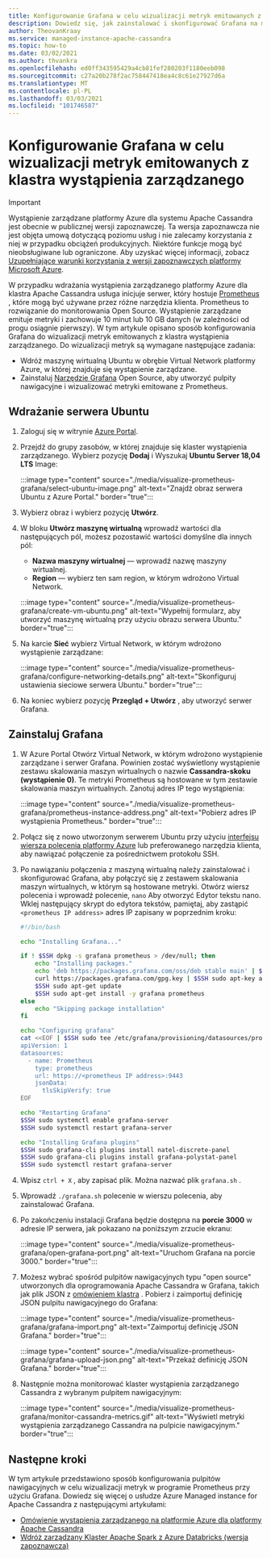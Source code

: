 ```yaml
---
title: Konfigurowanie Grafana w celu wizualizacji metryk emitowanych z wystąpienia zarządzanego platformy Azure dla oprogramowania Apache Cassandra
description: Dowiedz się, jak zainstalować i skonfigurować Grafana na maszynie wirtualnej w celu wizualizacji metryk emitowanych z wystąpienia zarządzanego platformy Azure dla klastra Apache Cassandra.
author: TheovanKraay
ms.service: managed-instance-apache-cassandra
ms.topic: how-to
ms.date: 03/02/2021
ms.author: thvankra
ms.openlocfilehash: ed0ff343595429a4cb81fef280203f1180eeb098
ms.sourcegitcommit: c27a20b278f2ac758447418ea4c8c61e27927d6a
ms.translationtype: MT
ms.contentlocale: pl-PL
ms.lasthandoff: 03/03/2021
ms.locfileid: "101746587"
---
```

# <a name="configure-grafana-to-visualize-metrics-emitted-from-the-managed-instance-cluster"></a>Konfigurowanie Grafana w celu wizualizacji metryk emitowanych z klastra wystąpienia zarządzanego

> [!IMPORTANT]
> Wystąpienie zarządzane platformy Azure dla systemu Apache Cassandra jest obecnie w publicznej wersji zapoznawczej.
> Ta wersja zapoznawcza nie jest objęta umową dotyczącą poziomu usług i nie zalecamy korzystania z niej w przypadku obciążeń produkcyjnych. Niektóre funkcje mogą być nieobsługiwane lub ograniczone.
> Aby uzyskać więcej informacji, zobacz [Uzupełniające warunki korzystania z wersji zapoznawczych platformy Microsoft Azure](https://azure.microsoft.com/support/legal/preview-supplemental-terms/).

W przypadku wdrażania wystąpienia zarządzanego platformy Azure dla klastra Apache Cassandra usługa inicjuje serwer, który hostuje [Prometheus](https://prometheus.io/) , które mogą być używane przez różne narzędzia klienta. Prometheus to rozwiązanie do monitorowania Open Source. Wystąpienie zarządzane emituje metryki i zachowuje 10 minut lub 10 GB danych (w zależności od progu osiągnie pierwszy). W tym artykule opisano sposób konfigurowania Grafana do wizualizacji metryk emitowanych z klastra wystąpienia zarządzanego. Do wizualizacji metryk są wymagane następujące zadania:

* Wdróż maszynę wirtualną Ubuntu w obrębie Virtual Network platformy Azure, w której znajduje się wystąpienie zarządzane.
* Zainstaluj [Narzędzie Grafana](https://grafana.com/grafana/) Open Source, aby utworzyć pulpity nawigacyjne i wizualizować metryki emitowane z Prometheus.

## <a name="deploy-a-ubuntu-server"></a>Wdrażanie serwera Ubuntu

1. Zaloguj się w witrynie [Azure Portal](https://portal.azure.com/).

1. Przejdź do grupy zasobów, w której znajduje się klaster wystąpienia zarządzanego. Wybierz pozycję **Dodaj** i Wyszukaj **Ubuntu Server 18,04 LTS** Image:

   :::image type="content" source="./media/visualize-prometheus-grafana/select-ubuntu-image.png" alt-text="Znajdź obraz serwera Ubuntu z Azure Portal." border="true":::

1. Wybierz obraz i wybierz pozycję **Utwórz**.

1. W bloku **Utwórz maszynę wirtualną** wprowadź wartości dla następujących pól, możesz pozostawić wartości domyślne dla innych pól:

   * **Nazwa maszyny wirtualnej** — wprowadź nazwę maszyny wirtualnej.
   * **Region** — wybierz ten sam region, w którym wdrożono Virtual Network.

   :::image type="content" source="./media/visualize-prometheus-grafana/create-vm-ubuntu.png" alt-text="Wypełnij formularz, aby utworzyć maszynę wirtualną przy użyciu obrazu serwera Ubuntu." border="true":::

1. Na karcie **Sieć** wybierz Virtual Network, w którym wdrożono wystąpienie zarządzane:

   :::image type="content" source="./media/visualize-prometheus-grafana/configure-networking-details.png" alt-text="Skonfiguruj ustawienia sieciowe serwera Ubuntu." border="true":::

1. Na koniec wybierz pozycję **Przegląd + Utwórz** , aby utworzyć serwer Grafana.

## <a name="install-grafana"></a>Zainstaluj Grafana

1. W Azure Portal Otwórz Virtual Network, w którym wdrożono wystąpienie zarządzane i serwer Grafana. Powinien zostać wyświetlony wystąpienie zestawu skalowania maszyn wirtualnych o nazwie **Cassandra-skoku (wystąpienie 0)**. Te metryki Prometheus są hostowane w tym zestawie skalowania maszyn wirtualnych. Zanotuj adres IP tego wystąpienia:

   :::image type="content" source="./media/visualize-prometheus-grafana/prometheus-instance-address.png" alt-text="Pobierz adres IP wystąpienia Prometheus." border="true":::

1. Połącz się z nowo utworzonym serwerem Ubuntu przy użyciu [interfejsu wiersza polecenia platformy Azure](../virtual-machines/linux/ssh-from-windows.md#ssh-clients) lub preferowanego narzędzia klienta, aby nawiązać połączenie za pośrednictwem protokołu SSH.

1. Po nawiązaniu połączenia z maszyną wirtualną należy zainstalować i skonfigurować Grafana, aby połączyć się z zestawem skalowania maszyn wirtualnych, w którym są hostowane metryki. Otwórz wiersz polecenia i wprowadź polecenie, `nano` Aby otworzyć Edytor tekstu nano. Wklej następujący skrypt do edytora tekstów, pamiętaj, aby zastąpić `<prometheus IP address>` adres IP zapisany w poprzednim kroku:

   ```bash
   #!/bin/bash
   
   echo "Installing Grafana..."
   
   if ! $SSH dpkg -s grafana prometheus > /dev/null; then
       echo "Installing packages."
       echo 'deb https://packages.grafana.com/oss/deb stable main' | $SSH sudo tee /etc/apt/sources.list.d/grafana.list > /dev/null
       curl https://packages.grafana.com/gpg.key | $SSH sudo apt-key add -
       $SSH sudo apt-get update
       $SSH sudo apt-get install -y grafana prometheus
   else
       echo "Skipping package installation"
   fi
   
   echo "Configuring grafana"
   cat <<EOF | $SSH sudo tee /etc/grafana/provisioning/datasources/prometheus.yml
   apiVersion: 1
   datasources:
     - name: Prometheus
       type: prometheus
       url: https://<prometheus IP address>:9443
       jsonData:
         tlsSkipVerify: true
   EOF
   
   echo "Restarting Grafana"
   $SSH sudo systemctl enable grafana-server
   $SSH sudo systemctl restart grafana-server
   
   echo "Installing Grafana plugins"
   $SSH sudo grafana-cli plugins install natel-discrete-panel
   $SSH sudo grafana-cli plugins install grafana-polystat-panel
   $SSH sudo systemctl restart grafana-server
   ```

1. Wpisz `ctrl + X` , aby zapisać plik. Można nazwać plik `grafana.sh` .

1. Wprowadź `./grafana.sh` polecenie w wierszu polecenia, aby zainstalować Grafana.

1. Po zakończeniu instalacji Grafana będzie dostępna na **porcie 3000** w adresie IP serwera, jak pokazano na poniższym zrzucie ekranu:

   :::image type="content" source="./media/visualize-prometheus-grafana/open-grafana-port.png" alt-text="Uruchom Grafana na porcie 3000." border="true":::

1. Możesz wybrać spośród pulpitów nawigacyjnych typu "open source" utworzonych dla oprogramowania Apache Cassandra w Grafana, takich jak plik JSON z [omówieniem klastra](https://github.com/TheovanKraay/cassandra-exporter/blob/master/grafana/instaclustr/cluster-overview.json) . Pobierz i zaimportuj definicję JSON pulpitu nawigacyjnego do Grafana:

   :::image type="content" source="./media/visualize-prometheus-grafana/grafana-import.png" alt-text="Zaimportuj definicję JSON Grafana." border="true":::

   :::image type="content" source="./media/visualize-prometheus-grafana/grafana-upload-json.png" alt-text="Przekaż definicję JSON Grafana." border="true":::

1. Następnie można monitorować klaster wystąpienia zarządzanego Cassandra z wybranym pulpitem nawigacyjnym:

   :::image type="content" source="./media/visualize-prometheus-grafana/monitor-cassandra-metrics.gif" alt-text="Wyświetl metryki wystąpienia zarządzanego Cassandra na pulpicie nawigacyjnym." border="true":::

## <a name="next-steps"></a>Następne kroki

W tym artykule przedstawiono sposób konfigurowania pulpitów nawigacyjnych w celu wizualizacji metryk w programie Prometheus przy użyciu Grafana. Dowiedz się więcej o usłudze Azure Managed instance for Apache Cassandra z następującymi artykułami:

* [Omówienie wystąpienia zarządzanego na platformie Azure dla platformy Apache Cassandra](introduction.md)
* [Wdróż zarządzany Klaster Apache Spark z Azure Databricks (wersja zapoznawcza)](deploy-cluster-databricks.md)
